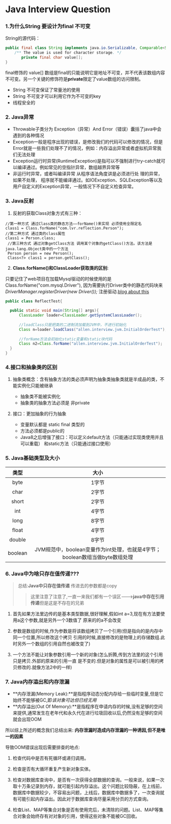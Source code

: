 # Java Interview Question 

### 1.为什么String 要设计为final 不可变 
String的源代码：

```java
public final class String implements java.io.Serializable, Comparable<String>, CharSequence {
    /** The value is used for character storage. */
       private final char value[];  
}
```
final修饰的 value[] 数组是final的只能说明它是地址不可变，并不代表该数组内容不可变。另一个关键的修饰符是**private**限定了value数组的访问限制。
       
   - String 不可变保证了常量池的使用
   - String 不可变才可以利用它作为不可变的key
   - 线程安全的

### 2. Java异常
   - Throwable子类分为  Exception（异常）And Error（错误）囊括了java中会遇到的各种情况
   - Exception一般是程序出现的错误，是修改我们的代码可以修改的情况，但是Error就是一些我们处理不了的情况，例如：内存溢出异常或者虚拟机异常我们无法处理
   - Exception运行时异常(RuntimeException)是指可以不强制进行try-catch就可以编译通过。例如常见的空指针异常，数组越界异常等
   - 非运行时异常，或者叫编译异常 从程序语法角度讲是必须进行处  理的异常，如果不处理，
   程序就不能编译通过。如IOException、SQLException等以及用户自定义的Exception异常，一般情况下不自定义检查异常。
   

### 3. Java反射
1. 反射的获取Class对象方式有三种：      
  
  ```
  //第一种方式 通过Class类的静态方法——forName()来实现 必须使用全限定名
  class1 = Class.forName("com.lvr.reflection.Person");
  //第二种方式 通过类的class属性
  class1 = Person.class;
   //第三种方式 通过对象getClass方法 调用某个对象的getClass()方法。该方法是java.lang.Object类中的一个方法
   Person person = new Person();
   Class<?> class1 = person.getClass();
  ```
   
   
2. **Class.forName()和ClassLoader获取类的区别**:

  只要记住了web项目在加载Mysql驱动的时候使用的是Class.forName("com.mysql.Driver"),
  因为需要执行Driver类中的静态代码块来 *DriverManager.registerDriver(new Driver());*
  注册驱动.[blog about this](http://www.importnew.com/29389.html)
  
  ```java
  public class ReflectTest{ 
    
    public static void main(String[] args){ 
        ClassLoader loader=ClassLoader.getSystemClassLoader();
	
        //loadClass只是把类的二进制流加载到JVM中，不进行初始化
        Class n=loader.loadClass("allen.interview.jvm.InitialOrderTest");
	    
        //forName方法会初始化static变量和static块代码
	    Class n2=Class.forName("allen.interview.jvm.InitialOrderTest");
    }
}
  ```
  


### 4.接口和抽象类的区别

1. 抽象类概念：含有抽象方法的类必须声明为抽象类抽象类就是半成品的类，不能实例化只能被继承
      - 抽象类不能被实例化
      - 抽象类的抽象方法必须是 非private

2. 接口：更加抽象的行为抽象
      - 变量默认都是 static final 类型的
      - 方法必须都是public的
      - Java8之后增强了接口：可以定义default方法（只能通过实现类使用并且可以重载）
        和static方法（只能通过接口使用）


### 5. Java基础类型及大小

|类型|大小|
|:-----:|:-----:|
|byte|1字节|
|char|2字节|
|short|2字节|
|int|4字节|
|long|8字节|
|float|4字节|
|double|8字节|
|boolean|JVM规范中，boolean变量作为int处理，也就是4字节；boolean数组当做byte数组处理|

### 6. Java中为啥只存在值传递???

   > 总结:**Java中只存在值传递** 传进去的参数都是copy
   > > 这里注意了注意了,一直一来我们都有一个误区--->**java中存在引用传递**但是这是不存在的兄弟
   1. 首先如果方法里边传的是基本类型数据,很好理解,假如int
      a=3,现在有方法要使用a这个参数,就是另外一个3数值了 原来的的a不会改变  
     
   2. 参数是数组的时候,作为参数是将该数组拷贝了一个引用(但是指向的是内存中同一个位置,所以修改这个拷贝
      引用的时候,直接修改的是物理上的存储数组.此时另外一个数组的引用自然也被改变了)
     
   3. 一个方法不能让对象参数引用一个新的对象(怎么折腾,传到方法里的这个引用只是拷贝.外部的原来的引用一直
      是不变的.但是对象的属性是可以被引用的拷贝修改的.就像方法2中的一样)
      
      
### 7. Java内存溢出和内存泄漏

  - **内存泄漏(Memory Leak):**是指程序动态分配内存给一些临时变量,但是它始终不能够被GC,即*该对象可达但已经无用*
  - **内存溢出(Out Of Memory):**是指程序在申请内存的时候,没有足够的空间来提供,通常发生在老年代和永久代在进行垃圾回收以后,仍然没有足够的空间就会出现OOM

  所以综上所述的概念我们总结出来: **内存泄漏时造成内存泄漏的一种诱因,但不是唯一的因素**
  
  导致OOM错误出现后需要排查的地点:
  
  1. 检查代码中是否有死循环或递归调用。

  2. 检查是否有大循环重复产生新对象实体。
  3. 检查对数据库查询中，是否有一次获得全部数据的查询。一般来说，如果一次取十万条记录到内存，就可能引起内存溢出。这个问题比较隐蔽，在上线前，数据库中数据较少，不容易出问题，上线后，数据库中数据多了，一次查询就有可能引起内存溢出。因此对于数据库查询尽量采用分页的方式查询。

  4. 检查List、MAP等集合对象是否有使用完后，未清除的问题。List、MAP等集合对象会始终存有对对象的引用，使得这些对象不能被GC回收。

  
  
  
  
  
  
  
  
  
  
  
  
  
  
  
  
  
